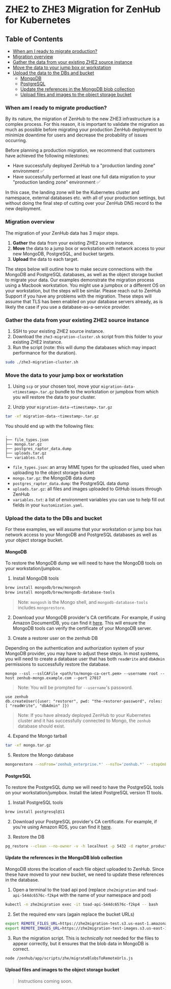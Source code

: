 # ZHE2 to ZHE3 Migration for ZenHub for Kubernetes

## Table of Contents
- [When am I ready to migrate production?](#when-am-i-ready-to-migrate)
- [Migration overview](#migration-overview)
- [Gather the data from your existing ZHE2 source instance](#gather-the-data-from-your-existing-zhe2-source-instance)
- [Move the data to your jump box or workstation](#move-the-data-to-your-jump-box-or-workstation)
- [Upload the data to the DBs and bucket](#upload-the-data-to-the-dbs-and-bucket)
  - [MongoDB](#mongodb)
  - [PostgreSQL](#postgresql)
  - [Update the references in the MongoDB blob collection](#update-the-references-in-the-mongodb-blob-collection)
  - [Upload files and images to the object storage bucket](#upload-files-and-images-to-the-object-storage-bucket)

### When am I ready to migrate production?

By its nature, the migration of ZenHub to the new ZHE3 infrastructure is a complex process. For this reason, it is important to validate the migration as much as possible before migrating your production ZenHub deployment to minimize downtime for users and decrease the probability of issues occurring.

Before planning a production migration, we recommend that customers have achieved the following milestones:
- Have successfully deployed ZenHub to a "production landing zone" environment ✅
- Have successfully performed at least one full data migration to your "production landing zone" environment ✅

In this case, the landing zone will be the Kubernetes cluster and namespace, external databases etc. with all of your production settings, but without doing the final step of cutting over your ZenHub DNS record to the new deployment.

### Migration overview

The migration of your ZenHub data has 3 major steps.

1. **Gather** the data from your existing ZHE2 source instance.
2. **Move** the data to a jump box or workstation with network access to your new MongoDB, PostgreSQL, and bucket targets.
3. **Upload** the data to each target.

The steps below will outline how to make secure connections with the MongoDB and PostgreSQL databases, as well as the object storage bucket to migrate your data. Our examples demonstrate the migration process using a Macbook workstation. You might use a jumpbox or a different OS on your workstation, but the steps will be similar. Please reach out to ZenHub Support if you have any problems with the migration. These steps will assume that TLS has been enabled on your database servers already, as is likely the case if you use a database-as-a-service provider.

### Gather the data from your existing ZHE2 source instance

1. SSH to your existing ZHE2 source instance.
2. Download the `zhe3-migration-cluster.sh` script from this folder to your existing ZHE2 instance.
3. Run the script (note: this will dump the databases which may impact performance for the duration).

```bash
sudo ./zhe3-migration-cluster.sh
```

### Move the data to your jump box or workstation

1. Using `scp` or your chosen tool, move your `migration-data-<timestamp>.tar.gz` bundle to the workstation or jumpbox from which you will restore the data to your cluster.

2. Unzip your `migration-data-<timestamp>.tar.gz`

```bash
tar -xf migration-data-<timestamp>.tar.gz
```

You should end up with the following files:
```
.
├── file_types.json
├── mongo.tar.gz
├── postgres_raptor_data.dump
├── uploads.tar.gz
└── variables.txt
```
- `file_types.json`: an array MIME types for the uploaded files, used when uploading to the object storage bucket
- `mongo.tar.gz`: the MongoDB data dump
- `postgres_raptor_data.dump`: the PostgreSQL data dump
- `uploads.tar.gz`: all files and images uploaded to GitHub issues through ZenHub
- `variables.txt`: a list of environment variables you can use to help fill out fields in your `kustomization.yaml`.

### Upload the data to the DBs and bucket

For these examples, we will assume that your workstation or jump box has network access to your MongoDB and PostgreSQL databases as well as your object storage bucket.

#### MongoDB

To restore the MongoDB dump we will need to have the MongoDB tools on your workstation/jumpbox.

1. Install MongoDB tools

```bash
brew install mongodb/brew/mongosh
brew install mongodb/brew/mongodb-database-tools
```
> Note: `mongosh` is the Mongo shell, and `mongodb-database-tools` includes `mongorestore`.

2. Download your MongoDB provider's CA certificate. For example, if using Amazon DocumentDB, you can find it [here](https://docs.aws.amazon.com/documentdb/latest/developerguide/connect_programmatically.html#connect_programmatically-tls_enabled). This will ensure the MongoDB tools can verify the certificate of your MongoDB server.

3. Create a restorer user on the zenhub DB

Depending on the authentication and authorization system of your MongoDB provider, you may have to adjust these steps. In most systems, you will need to create a database user that has both `readWrite` and `dbAdmin` permissions to successfully restore the database.

```
mongo --ssl --sslCAFile <path/to/mongo-ca-cert.pem> --username root --host zenhub-mongo.example.com --port 27017
```
>Note: You will be prompted for `--username`'s password.

```
use zenhub
db.createUser({user: "restorer", pwd: "the-restorer-password", roles: [ "readWrite", "dbAdmin" ]})
```
>Note: If you have already deployed ZenHub to your Kubernetes cluster and it has successfully connected to Mongo, the `zenhub` database should exist.

4. Expand the Mongo tarball

```bash
tar -xf mongo.tar.gz
```

5. Restore the Mongo database

```bash
mongorestore --nsFrom='zenhub_enterprise.*' --nsTo='zenhub.*' --stopOnError --drop --ssl --sslCAFile <path/to/mongo-ca-cert.pem> --host zenhub-mongo.example.com --port 27017 --username restorer --db zenhub ./dump/zenhub_enterprise
```

#### PostgreSQL

To restore the PostgreSQL dump we will need to have the PostgreSQL tools on your workstation/jumpbox. Install the latest PostgreSQL version 11 tools.

1. Install PostgreSQL tools

```bash
brew install postgresql@11
```

2. Download your PostgreSQL provider's CA certificate. For example, if you're using Amazon RDS, you can find it [here](https://docs.aws.amazon.com/AmazonRDS/latest/UserGuide/UsingWithRDS.SSL.html).

3. Restore the DB

```bash
pg_restore --clean --no-owner -v -h localhost -p 5432 -d raptor_production -U postgres -W --sslrootcert=<path/to/postgres-ca-cert.pem> --sslmode=verify-full postgres_raptor_data.dump
```

#### Update the references in the MongoDB blob collection

MongoDB stores the location of each file object uploaded to ZenHub. Since these have moved to your new bucket, we need to update these references in the database.

1. Open a terminal to the toad api pod (replace `zhe2migration` and `toad-api-544dc6576c-f2kp4` with the name of your namespace and pod)

```bash
kubectl -n zhe2migration exec -it toad-api-544dc6576c-f2kp4 -- bash
```

2. Set the required env vars (again replace the bucket URLs)

```bash
export REMOTE_FILES_URL=https://zhe2migration-test.s3.us-east-1.amazonaws.com
export REMOTE_IMAGES_URL=https://zhe2migration-test-images.s3.us-east-1.amazonaws.com
```

3. Run the migration script. This is *technically* not needed for the files to appear correctly, but it ensures that the blob data in MongoDB is correct.

```bash
node /zenhub/app/scripts/zhe/migrateBlobsToRemoteUrls.js
```

#### Upload files and images to the object storage bucket

> Instructions coming soon.